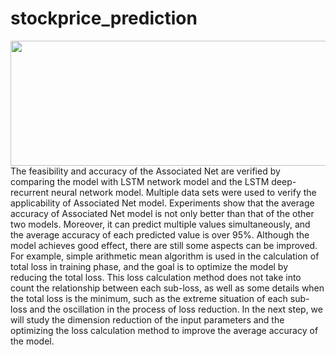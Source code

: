 # stockprice_prediction
<img src="https://www.google.com/imgres?imgurl=https%3A%2F%2Fhackernoon.com%2Fhn-images%2F1*yvJxjj91bptjak3Xy3i1oQ.png&imgrefurl=https%3A%2F%2Fhackernoon.com%2Fdont-be-fooled-deceptive-cryptocurrency-price-predictions-using-deep-learning-bf27e4837151&tbnid=kgv7O63ui0FOnM&vet=12ahUKEwibqIiVufPtAhVD04UKHUJKDWIQMygRegUIARDFAQ..i&docid=mdMweFnDXzSuXM&w=1280&h=696&q=lstm%20stock%20prediction%20accuracy&ved=2ahUKEwibqIiVufPtAhVD04UKHUJKDWIQMygRegUIARDFAQ" width="800" height="200" />
The feasibility and accuracy of the Associated Net are verified by comparing the model with LSTM network model and the LSTM deep-recurrent neural network model. Multiple data sets were used to verify the applicability of Associated Net model. Experiments show that the average accuracy of Associated Net model is not only better than that of the other two models. Moreover, it can predict multiple values simultaneously, and the average accuracy of each predicted value is over 95%. Although the model achieves good effect, there are still some aspects can be improved. For example, simple arithmetic mean algorithm is used in the calculation of total loss in training phase, and the goal is to optimize the model by reducing the total loss. This loss calculation method does not take into count the relationship between each sub-loss, as well as some details when the total loss is the minimum, such as the extreme situation of each sub-loss and the oscillation in the process of loss reduction. In the next step, we will study the dimension reduction of the input parameters and the optimizing the loss calculation method to improve the average accuracy of the model.
